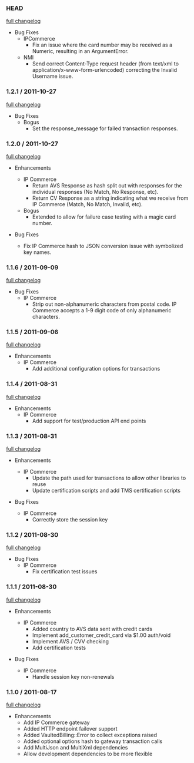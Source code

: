 ### HEAD

[full changelog](https://github.com/envylabs/vaulted_billing/compare/v1.2.1...develop)

* Bug Fixes
  * IPCommerce
    * Fix an issue where the card number may be received as a Numeric, resulting in an ArgumentError.
  * NMI
    * Send correct Content-Type request header (from text/xml to application/x-www-form-urlencoded) correcting the Invalid Username issue.

### 1.2.1 / 2011-10-27

[full changelog](http://github.com/envylabs/vaulted_billing/compare/v1.2.0...v1.2.1)

* Bug Fixes
  * Bogus
    * Set the response_message for failed transaction responses.

### 1.2.0 / 2011-10-27

[full changelog](http://github.com/envylabs/vaulted_billing/compare/v1.1.6...v1.2.0)

* Enhancements
  * IP Commerce
    * Return AVS Response as hash split out with responses for the individual responses (No Match, No Response, etc).
    * Return CV Response as a string indicating what we receive from IP Commerce (Match, No Match, Invalid, etc).
  * Bogus
    * Extended to allow for failure case testing with a magic card number.

* Bug Fixes
  * Fix IP Commerce hash to JSON conversion issue with symbolized key names.
    
### 1.1.6 / 2011-09-09

[full changelog](http://github.com/envylabs/vaulted_billing/compare/v1.1.5...v1.1.6)

* Bug Fixes
  * IP Commerce
    * Strip out non-alphanumeric characters from postal code. IP Commerce accepts a 1-9 digit code of only alphanumeric characters.
    
### 1.1.5 / 2011-09-06

[full changelog](http://github.com/envylabs/vaulted_billing/compare/v1.1.4...v1.1.5)

* Enhancements
  * IP Commerce
    * Add additional configuration options for transactions

### 1.1.4 / 2011-08-31

[full changelog](http://github.com/envylabs/vaulted_billing/compare/v1.1.3...v1.1.4)

* Enhancements
  * IP Commerce
    * Add support for test/production API end points

### 1.1.3 / 2011-08-31

[full changelog](http://github.com/envylabs/vaulted_billing/compare/v1.1.2...v1.1.3)

* Enhancements
  * IP Commerce
    * Update the path used for transactions to allow other libraries to reuse
    * Update certification scripts and add TMS certification scripts

* Bug Fixes
  * IP Commerce
    * Correctly store the session key

### 1.1.2 / 2011-08-30

[full changelog](http://github.com/envylabs/vaulted_billing/compare/v1.1.1...v1.1.2)

* Bug Fixes
  * IP Commerce
    * Fix certification test issues

### 1.1.1 / 2011-08-30

[full changelog](http://github.com/envylabs/vaulted_billing/compare/v1.1.0...v1.1.1)

* Enhancements
  * IP Commerce
    * Added country to AVS data sent with credit cards
    * Implement add_customer_credit_card via $1.00 auth/void
    * Implement AVS / CVV checking
    * Add certification tests

* Bug Fixes
  * IP Commerce
    * Handle session key non-renewals
  
### 1.1.0 / 2011-08-17

[full changelog](http://github.com/envylabs/vaulted_billing/compare/v1.0.2...v1.1.0)

* Enhancements
  * Add IP Commerce gateway
  * Added HTTP endpoint failover support
  * Added VaultedBilling::Error to collect exceptions raised
  * Added optional options hash to gateway transaction calls
  * Add MultiJson and MultiXml dependencies
  * Allow development dependencies to be more flexible
